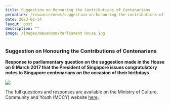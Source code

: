 ```yaml
---
title: Suggestion on Honouring the Contributions of Centenarians
permalink: /resource/news/suggestion-on-honouring-the-contributions-of-centenarians/
date: 2023-02-14
layout: post
description: ""
image: /images/NewsRoom/Parliament House.jpg
---
```

### Suggestion on Honouring the Contributions of Centenarians
**Response to parliamentary question on the suggestion made in the House on 8 March 2017 that the President of Singapore issues congratulatory notes to Singapore centenarians on the occasion of their birthdays**

![](/images/NewsRoom/Parliament%20House.jpg)

The full questions and responses are available on the Ministry of Culture, Community and Youth (MCCY) website [here](https://www.mccy.gov.sg/about-us/news-and-resources/parliamentary-matters/2023/Feb/suggestion-on-honouring-the-contributions-of-centenarians).